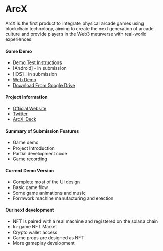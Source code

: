 # ArcX

ArcX is the first product to integrate physical arcade games using blockchain technology, aiming to create the next generation of arcade culture and provide players in the Web3 metaverse with real-world experiences.

#### Game Demo
- [Demo Test Instructions](https://github.com/ArcX-world/ArcX-world/blob/main/demo/Demo%20Test%20Instructions.pdf)
- [Android] - in submission
- [iOS]：in submission
- [Web Demo](https://arcxweb.arcx.world/)
- [Download From Google Drive](https://drive.google.com/drive/folders/1_61-EDcuxQUjAdbQJt6ZdtVho9Xpz95o?usp=drive_link)
  
#### Project Information 
- [Official Website](http://arcx.world/)
- [Twitter](https://twitter.com/ArcX_games)
- [ArcX_Deck](https://github.com/ArcX-world/ArcX-world/blob/main/demo/ArcX-EN.pdf)

#### Summary of Submission Features

- Game demo
- Project Introduction
- Partial development code
- Game recording

#### Current Demo Version

- Complete most of the UI design
- Basic game flow
- Some game animations and music
- Formwork machine manufacturing and erection

#### Our next development

- NFT is paired with a real machine and registered on the solana chain
- In-game NFT Market
- Crypto wallet access
- Game props are designed as NFT
- More gameplay development







